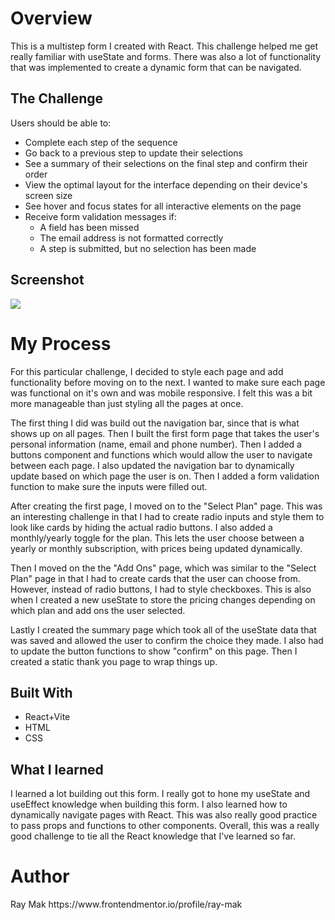 
<h1>Overview</h1>
<p>This is a multistep form I created with React. This challenge helped me get really familiar with useState and forms. There was also a lot of functionality that was implemented to create a dynamic form that can be navigated.</p>

<h2>The Challenge</h2>  
  Users should be able to:

- Complete each step of the sequence
- Go back to a previous step to update their selections
- See a summary of their selections on the final step and confirm their order
- View the optimal layout for the interface depending on their device's screen size
- See hover and focus states for all interactive elements on the page
- Receive form validation messages if:
  - A field has been missed
  - The email address is not formatted correctly
  - A step is submitted, but no selection has been made

<h2>Screenshot</h2>
<img src="https://github.com/ray-mak/multistep-form/assets/154634286/6c1d1084-6fe5-4abd-b914-757001c17727"/>

<h1>My Process</h1>
<p>For this particular challenge, I decided to style each page and add functionality before moving on to the next. I wanted to make sure each page was functional on it's own and was mobile responsive. I felt this was a bit more manageable than just styling all the pages at once.</p>
<p>The first thing I did was build out the navigation bar, since that is what shows up on all pages. Then I built the first form page that takes the user's personal information (name, email and phone number). Then I added a buttons component and functions which would allow the user to navigate between each page. I also updated the navigation bar to dynamically update based on which page the user is on. Then I added a form validation function to make sure the inputs were filled out.</p>
<p>After creating the first page, I moved on to the "Select Plan" page. This was an interesting challenge in that I had to create radio inputs and style them to look like cards by hiding the actual radio buttons. I also added a monthly/yearly toggle for the plan. This lets the user choose between a yearly or monthly subscription, with prices being updated dynamically.</p>
<p>Then I moved on the the "Add Ons" page, which was similar to the "Select Plan" page in that I had to create cards that the user can choose from. However, instead of radio buttons, I had to style checkboxes. This is also when I created a new useState to store the pricing changes depending on which plan and add ons the user selected.</p>
<p>Lastly I created the summary page which took all of the useState data that was saved and allowed the user to confirm the choice they made. I also had to update the button functions to show "confirm" on this page. Then I created a static thank you page to wrap things up.</p>

<h2>Built With</h2>
  <ul>
    <li>React+Vite</li>
    <li>HTML</li>
    <li>CSS</li>
  </ul>

  <h2>What I learned</h2>
  <p>I learned a lot building out this form. I really got to hone my useState and useEffect knowledge when building this form. I also learned how to dynamically navigate pages with React. This was also really good practice to pass props and functions to other components. Overall, this was a really good challenge to tie all the React knowledge that I've learned so far. </p>

  <h1>Author</h1>
  Ray Mak
  https://www.frontendmentor.io/profile/ray-mak
